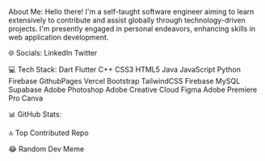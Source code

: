 
 About Me:
Hello there! I'm a self-taught software engineer aiming to learn extensively to contribute and assist globally through technology-driven projects. I'm presently engaged in personal endeavors, enhancing skills in web application development.

🌐 Socials:
LinkedIn Twitter

💻 Tech Stack:
Dart Flutter C++ CSS3 HTML5 Java JavaScript Python Firebase GithubPages Vercel Bootstrap TailwindCSS Firebase MySQL Supabase Adobe Photoshop Adobe Creative Cloud Figma Adobe Premiere Pro Canva

📊 GitHub Stats:




🔝 Top Contributed Repo


😂 Random Dev Meme
